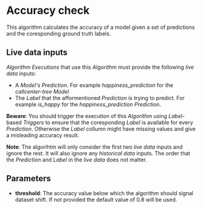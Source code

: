 # Accuracy check
This algorithm calculates the accuracy of a model given a set of predictions and the coresponding ground truth labels.

## Live data inputs
_Algorithm Executions_ that use this _Algorithm_ must provide the following _live data_ inputs:
- A _Model's_ _Prediction_. For example _happiness_prediction_ for the _callcenter-tree_ _Model_
- The _Label_ that the afformentioned _Prediction_ is trying to predict. For example _is_happy_ for the _happiness_prediction_ _Prediction_.

**Beware**: You should trigger the execution of this _Algorithm_ using _Label_-based _Triggers_ to ensure that the coresponding _Label_ is available for every _Prediction_. Otherwise the _Label_ collumn might have missing values and give a misleading accuracy result.

**Note**: The algorihtm will only consider the first two _live data_ inputs and ignore the rest. It will also ignore any _historical data_ inputs. The order that the _Prediction_ and _Label_ in the _live data_ does not matter.

## Parameters
- **threshold**: The accuracy value below which the algorithm should signal dataset shift. If not provided the default value of 0.8 will be used.
